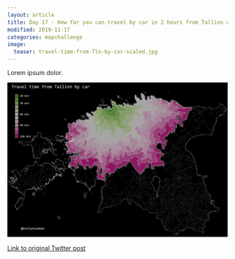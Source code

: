 ```yaml
---
layout: article
title: Day 17 - How far you can travel by car in 2 hours from Tallinn city center
modified: 2019-11-17
categories: mapchallenge
image:
  teaser: travel-time-from-Tln-by-car-scaled.jpg
---
```


Lorem ipsum dolor.

![image of day 17 post](../../images/travel-time-from-Tln-by-car-scaled.jpg)

[Link to original Twitter post](https://twitter.com/evelynuuemaa/status/17)
